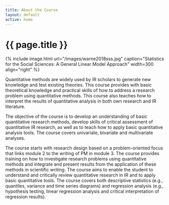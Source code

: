 ```yaml
---
title: About the Course
layout: default
active: home
---
```


# {{ page.title }}

{% include image.html url="/images/warne2018sss.jpg" caption="Statistics for the Social Sciences: A General Linear Model Approach" width=300 align="right" %}

Quantitative methods are widely used by IR scholars to generate new knowledge and test existing theories. This course provides with basic theoretical knowledge and practical skills of how to address a research problem using quantitative methods. This course also teaches how to interpret the results of quantitative analysis in both own research and IR literature.

The objective of the course is to develop an understanding of basic quantitative research methods, develop skills of critical assessment of quantitative IR research, as well as to teach how to apply basic quantitative analysis tools. The course covers univariate, bivariate and multivariate analyses.

The course starts with research design based on a problem-oriented focus that links module 2 to the writing of PM in module 3. The course provides training on how to investigate research problems using quantitative methods and integrate and present results from the application of these methods in scientific writing. The course aims to enable the student to understand and critically review quantitative research in IR and to apply basic quantitative tools. The course covers both descriptive statistics (e.g., quantiles, variance and time series diagrams) and regression analysis (e.g., hypothesis testing, linear regression analysis and critical interpretation of regression results).
